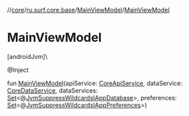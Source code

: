 //[core](../../../index.md)/[ru.surf.core.base](../index.md)/[MainViewModel](index.md)/[MainViewModel](-main-view-model.md)

# MainViewModel

[androidJvm]\

@Inject

fun [MainViewModel](-main-view-model.md)(apiService: [CoreApiService](../../ru.surf.core.services.apiService/-core-api-service/index.md), dataService: [CoreDataService](../../ru.surf.core.services.dataService/-core-data-service/index.md), dataServices: [Set](https://kotlinlang.org/api/latest/jvm/stdlib/kotlin.collections/-set/index.html)&lt;@[JvmSuppressWildcards](https://kotlinlang.org/api/latest/jvm/stdlib/kotlin.jvm/-jvm-suppress-wildcards/index.html)[IAppDatabase](../../ru.surf.core.interfaces/-i-app-database/index.md)&gt;, preferences: [Set](https://kotlinlang.org/api/latest/jvm/stdlib/kotlin.collections/-set/index.html)&lt;@[JvmSuppressWildcards](https://kotlinlang.org/api/latest/jvm/stdlib/kotlin.jvm/-jvm-suppress-wildcards/index.html)[IAppPreferences](../../ru.surf.core.interfaces/-i-app-preferences/index.md)&gt;)
